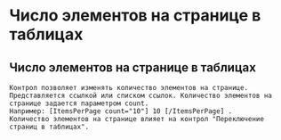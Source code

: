 ﻿---
description: 2.4.7
---
# Число элементов на странице в таблицах
## Число элементов на странице в таблицах
	Контрол позволяет изменять количество элементов на странице. Представляется ссылкой или списком ссылок. Количество элементов на странице задается параметром count. 
	Например: [ItemsPerPage count="10"] 10 [/ItemsPerPage] . 
	Количество элементов на странице влияет на контрол "Переключение страниц в таблицах".
